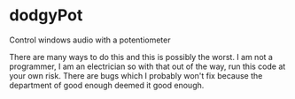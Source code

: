 # dodgyPot
Control windows audio with a potentiometer

There are many ways to do this and this is possibly the worst.
I am not a programmer, I am an electrician so with that out of the way, run this code at your own risk.
There are bugs which I probably won't fix because the department of good enough deemed it good enough.
